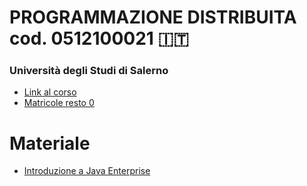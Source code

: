 # PROGRAMMAZIONE DISTRIBUITA cod. 0512100021 🇮🇹
### Università degli Studi di Salerno

- [Link al corso](https://corsi.unisa.it/informatica/didattica/insegnamenti?anno=2022&id=507548)
- [Matricole resto 0](https://corsi.unisa.it/informatica/didattica/insegnamenti?anno=2022&id=507548&cId=9999-2017&pId=MODULO_3*RESTO_0*S1)
  
# Materiale

- [Introduzione a Java Enterprise](01-intro)